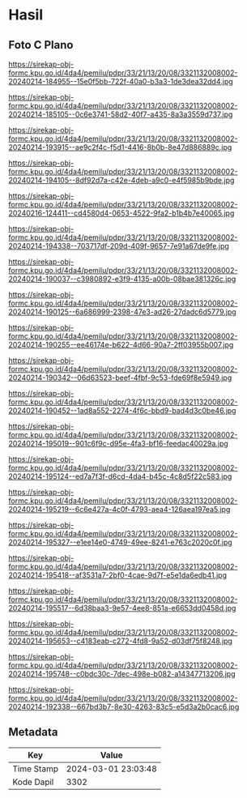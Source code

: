 # Hasil

## Foto C Plano

https://sirekap-obj-formc.kpu.go.id/4da4/pemilu/pdpr/33/21/13/20/08/3321132008002-20240214-184955--15e0f5bb-722f-40a0-b3a3-1de3dea32dd4.jpg

https://sirekap-obj-formc.kpu.go.id/4da4/pemilu/pdpr/33/21/13/20/08/3321132008002-20240214-185105--0c6e3741-58d2-40f7-a435-8a3a3559d737.jpg

https://sirekap-obj-formc.kpu.go.id/4da4/pemilu/pdpr/33/21/13/20/08/3321132008002-20240214-193915--ae9c2f4c-f5d1-4416-8b0b-8e47d886889c.jpg

https://sirekap-obj-formc.kpu.go.id/4da4/pemilu/pdpr/33/21/13/20/08/3321132008002-20240214-194105--8df92d7a-c42e-4deb-a9c0-e4f5985b9bde.jpg

https://sirekap-obj-formc.kpu.go.id/4da4/pemilu/pdpr/33/21/13/20/08/3321132008002-20240216-124411--cd4580d4-0653-4522-9fa2-b1b4b7e40065.jpg

https://sirekap-obj-formc.kpu.go.id/4da4/pemilu/pdpr/33/21/13/20/08/3321132008002-20240214-194338--703717df-209d-409f-9657-7e91a67de9fe.jpg

https://sirekap-obj-formc.kpu.go.id/4da4/pemilu/pdpr/33/21/13/20/08/3321132008002-20240214-190037--c3980892-e3f9-4135-a00b-08bae381326c.jpg

https://sirekap-obj-formc.kpu.go.id/4da4/pemilu/pdpr/33/21/13/20/08/3321132008002-20240214-190125--6a686999-2398-47e3-ad26-27dadc6d5779.jpg

https://sirekap-obj-formc.kpu.go.id/4da4/pemilu/pdpr/33/21/13/20/08/3321132008002-20240214-190255--ee46174e-b622-4d66-90a7-2ff03955b007.jpg

https://sirekap-obj-formc.kpu.go.id/4da4/pemilu/pdpr/33/21/13/20/08/3321132008002-20240214-190342--06d63523-beef-4fbf-9c53-fde69f8e5949.jpg

https://sirekap-obj-formc.kpu.go.id/4da4/pemilu/pdpr/33/21/13/20/08/3321132008002-20240214-190452--1ad8a552-2274-4f6c-bbd9-bad4d3c0be46.jpg

https://sirekap-obj-formc.kpu.go.id/4da4/pemilu/pdpr/33/21/13/20/08/3321132008002-20240214-195019--901c6f9c-d95e-4fa3-bf16-feedac40029a.jpg

https://sirekap-obj-formc.kpu.go.id/4da4/pemilu/pdpr/33/21/13/20/08/3321132008002-20240214-195124--ed7a7f3f-d6cd-4da4-b45c-4c8d5f22c583.jpg

https://sirekap-obj-formc.kpu.go.id/4da4/pemilu/pdpr/33/21/13/20/08/3321132008002-20240214-195219--6c6e427a-4c0f-4793-aea4-126aea197ea5.jpg

https://sirekap-obj-formc.kpu.go.id/4da4/pemilu/pdpr/33/21/13/20/08/3321132008002-20240214-195327--e1ee14e0-4749-49ee-8241-e763c2020c0f.jpg

https://sirekap-obj-formc.kpu.go.id/4da4/pemilu/pdpr/33/21/13/20/08/3321132008002-20240214-195418--af3531a7-2bf0-4cae-9d7f-e5e1da6edb41.jpg

https://sirekap-obj-formc.kpu.go.id/4da4/pemilu/pdpr/33/21/13/20/08/3321132008002-20240214-195517--6d38baa3-9e57-4ee8-851a-e6653dd0458d.jpg

https://sirekap-obj-formc.kpu.go.id/4da4/pemilu/pdpr/33/21/13/20/08/3321132008002-20240214-195653--c4183eab-c272-4fd8-9a52-d03df75f8248.jpg

https://sirekap-obj-formc.kpu.go.id/4da4/pemilu/pdpr/33/21/13/20/08/3321132008002-20240214-195748--c0bdc30c-7dec-498e-b082-a14347713206.jpg

https://sirekap-obj-formc.kpu.go.id/4da4/pemilu/pdpr/33/21/13/20/08/3321132008002-20240214-192338--667bd3b7-8e30-4263-83c5-e5d3a2b0cac6.jpg


## Metadata

| Key        | Value               |
| ---------- | ------------------- |
| Time Stamp | 2024-03-01 23:03:48 |
| Kode Dapil | 3302                |




